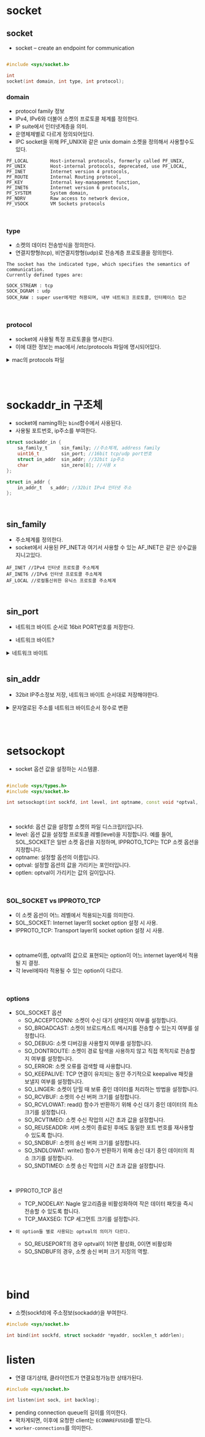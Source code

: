 # socket

## socket

- socket – create an endpoint for communication

```cpp

#include <sys/socket.h>

int
socket(int domain, int type, int protocol);
```

### domain

- protocol family 정보
- IPv4, IPv6와 더불어 소켓의 프로토콜 체계를 정의한다.
- IP suite에서 인터넷계층을 의미.
- 운영체제별로 다르게 정의되어있다.
- IPC socket을 위해 PF_UNIX와 같은 unix domain 소켓을 정의해서 사용할수도 있다.

```
PF_LOCAL        Host-internal protocols, formerly called PF_UNIX,
PF_UNIX         Host-internal protocols, deprecated, use PF_LOCAL,
PF_INET         Internet version 4 protocols,
PF_ROUTE        Internal Routing protocol,
PF_KEY          Internal key-management function,
PF_INET6        Internet version 6 protocols,
PF_SYSTEM       System domain,
PF_NDRV         Raw access to network device,
PF_VSOCK        VM Sockets protocols
```

<br>

### type

- 소켓의 데이터 전송방식을 정의한다.
- 연결지향형(tcp), 비연결지향형(udp)로 전송계층 프로토콜을 정의한다.

```
The socket has the indicated type, which specifies the semantics of communication.
Currently defined types are:

SOCK_STREAM : tcp
SOCK_DGRAM : udp
SOCK_RAW : super user에게만 허용되며, 내부 네트워크 프로토콜, 인터페이스 접근
```

<br>

### protocol

- socket에 사용될 특정 프로토콜을 명시한다.
- 이에 대한 정보는 mac에서 /etc/protocols 파일에 명시되어있다.

<details markdown="1">
<summary>mac의 protocols 파일</summary>
```
#
# Internet protocols
#
# $FreeBSD$
#	from: @(#)protocols	5.1 (Berkeley) 4/17/89
#
# See also http://www.iana.org/assignments/protocol-numbers
#
ip	0	IP		# internet protocol, pseudo protocol number
#hopopt	0	HOPOPT		# hop-by-hop options for ipv6
icmp	1	ICMP		# internet control message protocol
igmp	2	IGMP		# internet group management protocol
ggp	3	GGP		# gateway-gateway protocol
ipencap	4	IP-ENCAP	# IP encapsulated in IP (officially ``IP'')
st2	5	ST2		# ST2 datagram mode (RFC 1819) (officially ``ST'')
tcp	6	TCP		# transmission control protocol
cbt	7	CBT		# CBT, Tony Ballardie <A.Ballardie@cs.ucl.ac.uk>
egp	8	EGP		# exterior gateway protocol
igp	9	IGP		# any private interior gateway (Cisco: for IGRP)
bbn-rcc	10	BBN-RCC-MON	# BBN RCC Monitoring
nvp	11	NVP-II		# Network Voice Protocol
pup	12	PUP		# PARC universal packet protocol
argus	13	ARGUS		# ARGUS
emcon	14	EMCON		# EMCON
xnet	15	XNET		# Cross Net Debugger
chaos	16	CHAOS		# Chaos
udp	17	UDP		# user datagram protocol
mux	18	MUX		# Multiplexing protocol
dcn	19	DCN-MEAS	# DCN Measurement Subsystems
hmp	20	HMP		# host monitoring protocol
prm	21	PRM		# packet radio measurement protocol
xns-idp	22	XNS-IDP		# Xerox NS IDP
trunk-1	23	TRUNK-1		# Trunk-1
trunk-2	24	TRUNK-2		# Trunk-2
leaf-1	25	LEAF-1		# Leaf-1
leaf-2	26	LEAF-2		# Leaf-2
rdp	27	RDP		# "reliable datagram" protocol
irtp	28	IRTP		# Internet Reliable Transaction Protocol
iso-tp4	29	ISO-TP4		# ISO Transport Protocol Class 4
netblt	30	NETBLT		# Bulk Data Transfer Protocol
mfe-nsp	31	MFE-NSP		# MFE Network Services Protocol
merit-inp	32	MERIT-INP	# MERIT Internodal Protocol
dccp	33	DCCP		# Datagram Congestion Control Protocol
3pc	34	3PC		# Third Party Connect Protocol
idpr	35	IDPR		# Inter-Domain Policy Routing Protocol
xtp	36	XTP		# Xpress Tranfer Protocol
ddp	37	DDP		# Datagram Delivery Protocol
idpr-cmtp	38	IDPR-CMTP	# IDPR Control Message Transport Proto
tp++	39	TP++		# TP++ Transport Protocol
il	40	IL		# IL Transport Protocol
ipv6	41	IPV6		# ipv6
sdrp	42	SDRP		# Source Demand Routing Protocol
ipv6-route	43	IPV6-ROUTE	# routing header for ipv6
ipv6-frag	44	IPV6-FRAG	# fragment header for ipv6
idrp	45	IDRP		# Inter-Domain Routing Protocol
rsvp	46	RSVP		# Resource ReSerVation Protocol
gre	47	GRE		# Generic Routing Encapsulation
dsr	48	DSR		# Dynamic Source Routing Protocol
bna	49	BNA		# BNA
esp	50	ESP		# encapsulating security payload
ah	51	AH		# authentication header
i-nlsp	52	I-NLSP		# Integrated Net Layer Security TUBA
swipe	53	SWIPE		# IP with Encryption
narp	54	NARP		# NBMA Address Resolution Protocol
mobile	55	MOBILE		# IP Mobility
tlsp	56	TLSP		# Transport Layer Security Protocol
skip	57	SKIP		# SKIP
ipv6-icmp	58	IPV6-ICMP	icmp6	# ICMP for IPv6
ipv6-nonxt	59	IPV6-NONXT	# no next header for ipv6
ipv6-opts	60	IPV6-OPTS	# destination options for ipv6
#	61			# any host internal protocol
cftp	62	CFTP		# CFTP
#	63			# any local network
sat-expak	64	SAT-EXPAK	# SATNET and Backroom EXPAK
kryptolan	65	KRYPTOLAN	# Kryptolan
rvd	66	RVD		# MIT Remote Virtual Disk Protocol
ippc	67	IPPC		# Internet Pluribus Packet Core
#	68			# any distributed filesystem
sat-mon	69	SAT-MON		# SATNET Monitoring
visa	70	VISA		# VISA Protocol
ipcv	71	IPCV		# Internet Packet Core Utility
cpnx	72	CPNX		# Computer Protocol Network Executive
cphb	73	CPHB		# Computer Protocol Heart Beat
wsn	74	WSN		# Wang Span Network
pvp	75	PVP		# Packet Video Protocol
br-sat-mon	76	BR-SAT-MON	# Backroom SATNET Monitoring
sun-nd	77	SUN-ND		# SUN ND PROTOCOL-Temporary
wb-mon	78	WB-MON		# WIDEBAND Monitoring
wb-expak	79	WB-EXPAK	# WIDEBAND EXPAK
iso-ip	80	ISO-IP		# ISO Internet Protocol
vmtp	81	VMTP		# Versatile Message Transport
secure-vmtp	82	SECURE-VMTP	# SECURE-VMTP
vines	83	VINES		# VINES
ttp	84	TTP		# TTP
#iptm	84	IPTM		# Protocol Internet Protocol Traffic
nsfnet-igp	85	NSFNET-IGP	# NSFNET-IGP
dgp	86	DGP		# Dissimilar Gateway Protocol
tcf	87	TCF		# TCF
eigrp	88	EIGRP		# Enhanced Interior Routing Protocol (Cisco)
ospf	89	OSPFIGP		# Open Shortest Path First IGP
sprite-rpc	90	Sprite-RPC	# Sprite RPC Protocol
larp	91	LARP		# Locus Address Resolution Protocol
mtp	92	MTP		# Multicast Transport Protocol
ax.25	93	AX.25		# AX.25 Frames
ipip	94	IPIP		# Yet Another IP encapsulation
micp	95	MICP		# Mobile Internetworking Control Pro.
scc-sp	96	SCC-SP		# Semaphore Communications Sec. Pro.
etherip	97	ETHERIP		# Ethernet-within-IP Encapsulation
encap	98	ENCAP		# Yet Another IP encapsulation
#	99			# any private encryption scheme
gmtp	100	GMTP		# GMTP
ifmp	101	IFMP		# Ipsilon Flow Management Protocol
pnni	102	PNNI		# PNNI over IP
pim	103	PIM		# Protocol Independent Multicast
aris	104	ARIS		# ARIS
scps	105	SCPS		# SCPS
qnx	106	QNX		# QNX
a/n	107	A/N		# Active Networks
ipcomp	108	IPComp		# IP Payload Compression Protocol
snp	109	SNP		# Sitara Networks Protocol
compaq-peer	110	Compaq-Peer	# Compaq Peer Protocol
ipx-in-ip	111	IPX-in-IP	# IPX in IP
carp	112	CARP	vrrp		# Common Address Redundancy Protocol
pgm	113	PGM		# PGM Reliable Transport Protocol
#	114			# any 0-hop protocol
l2tp	115	L2TP		# Layer Two Tunneling Protocol
ddx	116	DDX		# D-II Data Exchange
iatp	117	IATP		# Interactive Agent Transfer Protocol
stp	118	STP		# Schedule Transfer Protocol
srp	119	SRP		# SpectraLink Radio Protocol
uti	120	UTI		# UTI
smp	121	SMP		# Simple Message Protocol
sm	122	SM		# SM
ptp	123	PTP		# Performance Transparency Protocol
isis	124	ISIS		# ISIS over IPv4
fire	125	FIRE
crtp	126	CRTP		# Combat Radio Transport Protocol
crudp	127	CRUDP		# Combat Radio User Datagram
sscopmce	128	SSCOPMCE
iplt	129	IPLT
sps	130	SPS		# Secure Packet Shield
pipe	131	PIPE		# Private IP Encapsulation within IP
sctp	132	SCTP		# Stream Control Transmission Protocol
fc	133	FC		# Fibre Channel
rsvp-e2e-ignore	134	RSVP-E2E-IGNORE	# Aggregation of RSVP for IP reservations
mobility-header	135	Mobility-Header	# Mobility Support in IPv6
udplite	136	UDPLite		# The UDP-Lite Protocol
mpls-in-ip	137	MPLS-IN-IP	# Encapsulating MPLS in IP
manet	138	MANET		# MANET Protocols (RFC5498)
hip	139	HIP		# Host Identity Protocol (RFC5201)
shim6	140	SHIM6		# Shim6 Protocol (RFC5533)
wesp	141	WESP		# Wrapped Encapsulating Security Payload (RFC5840)
rohc	142	ROHC		# Robust Header Compression (RFC5858)
#	138-254			# Unassigned
pfsync	240	PFSYNC		# PF Synchronization
#	253-254			# Use for experimentation and testing (RFC3692)
#	255			# Reserved
```
</details>

<br><br>

# sockaddr_in 구조체

- socket에 naming하는 `bind`함수에서 사용된다.
- 사용될 포트번호, ip주소를 부여한다.

```c
struct sockaddr_in {
	sa_family_t		sin_family; //주소체계, address family
	uint16_t		sin_port; //16bit tcp/udp port번호
	struct in_addr	sin_addr; //32bit ip주소
	char			sin_zero[8]; //사용 x
};

struct in_addr {
	in_addr_t	s_addr; //32bit IPv4 인터넷 주소
};
```

<br>

## sin_family

- 주소체계를 정의한다.
- socket에서 사용된 PF_INET과 여기서 사용할 수 있는 AF_INET은 같은 상수값을 지니고있다.

```
AF_INET //IPv4 인터넷 프로토콜 주소체계
AF_INET6 //IPv6 인터넷 프로토콜 주소체계
AF_LOCAL //로컬통신위한 유닉스 프로토콜 주소체계
```

<br>

## sin_port

- 네트워크 바이트 순서로 16bit PORT번호를 저장한다.

- 네트워크 바이트?

<details markdown="1">
<summary>네트워크 바이트</summary>

- CPU마다 빅엔디안인지, 리틀엔디안인지 데이터 저장 방식이 다르다.
- 따라서, 데이터를 전송할때도 순서가 달라지게된다.
- 이 문제를 해결하기위해, `네트워크 바이트 순서`가 따로 규약으로 존재하고,
- 네트워크 상으로 데이터를 전달하는 모든 컴퓨터는 `빅엔디안`방식으로 데이터를 전송하기로 규약했다.
</details>

<br>

## sin_addr

- 32bit IP주소정보 저장, 네트워크 바이트 순서대로 저장해야한다.

<details markdown="1"> 
<summary>문자열로된 주소를 네트워크 바이트순서 정수로 변환 </summary>

```c
#include <arpa/inet.h>

in_addr_t inet_addr(const char *string);
```

- 파싱에 매우 유용한 함수.
- 문자열로 존재하는 dot notation 된 주소를 32bit 네트워크바이트 주소로 변환한다.
- "127.0.0.1" -> ((unsigned int)0 - 1) -> `4294967295`
- localhost는 `htonl(INADDR_ANY)`로 대체할 수 있다.

```cpp
const char *addr = "127.0.0.1";
if (!inet_aton(addr, &address.sin_addr))
{
    std::cerr << "Failed to set address"<<addr<<std::endl;
	return 1;
}
```

</details>

<br><br>

# setsockopt

- socket 옵션 값을 설정하는 시스템콜.

```cpp

#include <sys/types.h>
#include <sys/socket.h>

int setsockopt(int sockfd, int level, int optname, const void *optval, socklen_t optlen);
```

<br>

- sockfd: 옵션 값을 설정할 소켓의 파일 디스크립터입니다.
- level: 옵션 값을 설정할 프로토콜 레벨(level)을 지정합니다. 예를 들어, SOL_SOCKET은 일반 소켓 옵션을 지정하며, IPPROTO_TCP는 TCP 소켓 옵션을 지정합니다.
- optname: 설정할 옵션의 이름입니다.
- optval: 설정할 옵션의 값을 가리키는 포인터입니다.
- optlen: optval이 가리키는 값의 길이입니다.

<br>

### SOL_SOCKET vs IPPROTO_TCP

- 이 소켓 옵션이 어느 레벨에서 적용되는지를 의미한다.
- SOL_SOCKET: Internet layer의 socket option 설정 시 사용.
- IPPROTO_TCP: Transport layer의 socket option 설정 시 사용.

<br>

- optname이름, optval의 값으로 표현되는 option이 어느 internet layer에서 적용될 지 결정.
- 각 level에따라 적용될 수 있는 option이 다르다.

<br>

### options

- SOL_SOCKET 옵션
  - SO_ACCEPTCONN: 소켓이 수신 대기 상태인지 여부를 설정합니다.
  - SO_BROADCAST: 소켓이 브로드캐스트 메시지를 전송할 수 있는지 여부를 설정합니다.
  - SO_DEBUG: 소켓 디버깅을 사용할지 여부를 설정합니다.
  - SO_DONTROUTE: 소켓이 경로 탐색을 사용하지 않고 직접 목적지로 전송할지 여부를 설정합니다.
  - SO_ERROR: 소켓 오류를 검색할 때 사용합니다.
  - SO_KEEPALIVE: TCP 연결이 유지되는 동안 주기적으로 keepalive 패킷을 보낼지 여부를 설정합니다.
  - SO_LINGER: 소켓이 닫힐 때 보류 중인 데이터를 처리하는 방법을 설정합니다.
  - SO_RCVBUF: 소켓의 수신 버퍼 크기를 설정합니다.
  - SO_RCVLOWAT: read() 함수가 반환하기 위해 수신 대기 중인 데이터의 최소 크기를 설정합니다.
  - SO_RCVTIMEO: 소켓 수신 작업의 시간 초과 값을 설정합니다.
  - SO_REUSEADDR: 서버 소켓이 종료된 후에도 동일한 포트 번호를 재사용할 수 있도록 합니다.
  - SO_SNDBUF: 소켓의 송신 버퍼 크기를 설정합니다.
  - SO_SNDLOWAT: write() 함수가 반환하기 위해 송신 대기 중인 데이터의 최소 크기를 설정합니다.
  - SO_SNDTIMEO: 소켓 송신 작업의 시간 초과 값을 설정합니다.

<br>

- IPPROTO_TCP 옵션

  - TCP_NODELAY: Nagle 알고리즘을 비활성화하여 작은 데이터 패킷을 즉시 전송할 수 있도록 합니다.
  - TCP_MAXSEG: TCP 세그먼트 크기를 설정합니다.

- `이 option들 별로 사용되는 optval의 의미가 다르다.`
  - SO_REUSEPORT의 경우 optval이 1이면 활성화, 0이면 비활성화
  - SO_SNDBUF의 경우, 소켓 송신 버퍼 크기 지정의 역할.

<br><br>

# bind

- 소켓(sockfd)에 주소정보(sockaddr)을 부여한다.

```c
#include <sys/socket.h>

int bind(int sockfd, struct sockaddr *myaddr, socklen_t addrlen);
```

# listen

- 연결 대기상태, 클라이언트가 연결요청가능한 상태가된다.

```c
#include <sys/socket.h>

int listen(int sock, int backlog);
```

- pending connection queue의 길이를 의미한다.
- 꽉차게되면, 이후에 요청한 client는 `ECONNREFUSED`를 받는다.
- `worker-connections`를 의미한다.
